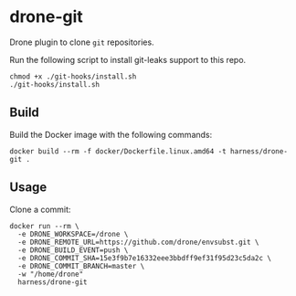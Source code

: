 # drone-git

Drone plugin to clone `git` repositories.

Run the following script to install git-leaks support to this repo.
```
chmod +x ./git-hooks/install.sh
./git-hooks/install.sh
```

## Build

Build the Docker image with the following commands:

```
docker build --rm -f docker/Dockerfile.linux.amd64 -t harness/drone-git .
```

## Usage

Clone a commit:

```
docker run --rm \
  -e DRONE_WORKSPACE=/drone \
  -e DRONE_REMOTE_URL=https://github.com/drone/envsubst.git \
  -e DRONE_BUILD_EVENT=push \
  -e DRONE_COMMIT_SHA=15e3f9b7e16332eee3bbdff9ef31f95d23c5da2c \
  -e DRONE_COMMIT_BRANCH=master \
  -w "/home/drone"
  harness/drone-git
```
